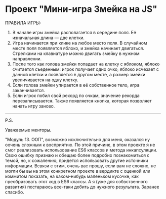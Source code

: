 # Проект "Мини-игра Змейка на JS"

ПРАВИЛА ИГРЫ:

1. В начале игры змейка располагается в середине поля. Её изначальная длина — две клетки.
2. Игра начинается при клике на любое место поля. В случайном месте поля появляется яблоко, и змейка начинает двигаться. Стрелками на клавиатуре можно двигать змейку в нужном направлении.
3. После того как голова змейки попадает на клетку с яблоком, яблоко считается съеденным: игрок получает одно очко, яблоко исчезает с данной клетки и появляется в другом месте, а размер змейки увеличивается на одну клетку.
4. Если голова змейки упирается в её собственное тело, игра заканчивается.
5. Если игрок побил свой рекорд по очкам, значение рекорда перезаписывается. Также появляется кнопка, которая позволяет начать игру заново.

<hr>

P.S.

Уважаемые менторы.

"Модуль 13. ООП", возможно исключительно для меня, оказался ну оочень сложным к восприятию. 
По этой причине, в этом проекте я не смог реализовать использование ES6 классов и метода инкапсуляции. 
Свою ошибку признаю и обещаю более подробно познакомиться с темой, но, к сожалению, придется использовать другие источники информации.
Всвязи с этим, очень вас прошу, если вам не сложно, не могли бы вы на этом конкретном проекте в вердикте с оценкой или коммитом показать, на каком-нибудь маленьком кусочке, как преобразовать этот код в ES6 классы. А я (уже для собвственного развития) постараюсь все-таки добить до нужного результата.
Заранее спасибо.
